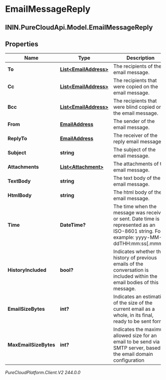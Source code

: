 # EmailMessageReply

## ININ.PureCloudApi.Model.EmailMessageReply

## Properties

|Name | Type | Description | Notes|
|------------ | ------------- | ------------- | -------------|
| **To** | [**List&lt;EmailAddress&gt;**](EmailAddress) | The recipients of the email message. | |
| **Cc** | [**List&lt;EmailAddress&gt;**](EmailAddress) | The recipients that were copied on the email message. | [optional] |
| **Bcc** | [**List&lt;EmailAddress&gt;**](EmailAddress) | The recipients that were blind copied on the email message. | [optional] |
| **From** | [**EmailAddress**](EmailAddress) | The sender of the email message. | |
| **ReplyTo** | [**EmailAddress**](EmailAddress) | The receiver of the reply email message. | [optional] |
| **Subject** | **string** | The subject of the email message. | [optional] |
| **Attachments** | [**List&lt;Attachment&gt;**](Attachment) | The attachments of the email message. | [optional] |
| **TextBody** | **string** | The text body of the email message. | |
| **HtmlBody** | **string** | The html body of the email message. | [optional] |
| **Time** | **DateTime?** | The time when the message was received or sent. Date time is represented as an ISO-8601 string. For example: yyyy-MM-ddTHH:mm:ss[.mmm]Z | [optional] |
| **HistoryIncluded** | **bool?** | Indicates whether the history of previous emails of the conversation is included within the email bodies of this message. | [optional] |
| **EmailSizeBytes** | **int?** | Indicates an estimation of the size of the current email as a whole, in its final, ready to be sent form. | [optional] |
| **MaxEmailSizeBytes** | **int?** | Indicates the maximum allowed size for an email to be send via SMTP server, based on the email domain configuration | [optional] |



_PureCloudPlatform.Client.V2 244.0.0_
